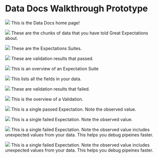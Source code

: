 # Data Docs Walkthrough Prototype

![](data-docs-walkthrough/home.png)
This is the Data Docs home page!

![](data-docs-walkthrough/home_tables.jpeg)
These are the chunks of data that you have told Great Expectations about.

![](data-docs-walkthrough/home_suites.jpeg)
These are the Expectations Suites.

![](data-docs-walkthrough/home_validation_results_succeeded.jpeg)
These are validation results that passed.

![](data-docs-walkthrough/suite_overview.png)
This is an overview of an Expectation Suite

![](data-docs-walkthrough/suite_toc.jpeg)
This lists all the fields in your data.

![](data-docs-walkthrough/home_validation_results_failed.jpeg)
These are validation results that failed.

![](data-docs-walkthrough/validation_overview.png)
This is the overview of a Validation.

![](data-docs-walkthrough/validation_passed.jpeg)
This is a single passed Expectation. Note the observed value.

![](data-docs-walkthrough/validation_failed.jpeg)
This is a single failed Expectation. Note the observed value.

![](data-docs-walkthrough/validation_failed_unexpected_values.jpeg)
This is a single failed Expectation. Note the observed value includes unexpected values from your data. This helps you debug pipeines faster.

![](data-docs-walkthrough/validation_failed_unexpected_values.gif)
This is a single failed Expectation. Note the observed value includes unexpected values from your data. This helps you debug pipeines faster.
